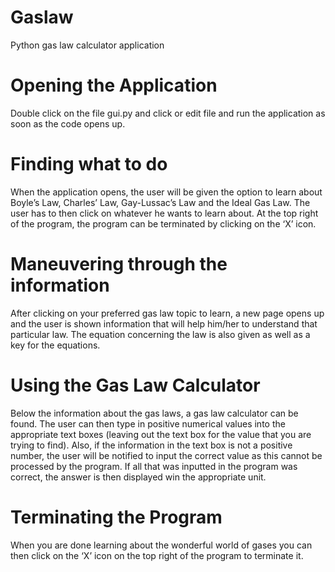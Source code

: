 # Gaslaw
Python gas law calculator application

# Opening the Application
Double click on the file gui.py and click or edit file and run the application as soon as the code opens up.

# Finding what to do
When the application opens, the user will be given the option to learn about Boyle’s Law, Charles’ Law, 
Gay-Lussac’s Law and the Ideal Gas Law. The user has to then click on whatever he wants to learn about.
At the top right of the program, the program can be terminated by clicking on the ‘X’ icon.

# Maneuvering through the information
After clicking on your preferred gas law topic to learn, a new page opens up and the user is shown information
that will help him/her to understand that particular law. The equation concerning the law is also given as well
as a key for the equations.

# Using the Gas Law Calculator
Below the information about the gas laws, a gas law calculator can be found. The user can then type in positive
numerical values into the appropriate text boxes  (leaving out the text box for the value that you are trying to find).
Also, if the information in the text  box is not a positive number, the user will be notified to input the correct
value as this cannot be processed by the program. If all that was inputted in the program was correct, the answer
is then displayed win the appropriate unit. 

# Terminating the Program
When you are done learning about the wonderful world of gases you can then click on the ‘X’ icon on the top right of 
the program to terminate it.
